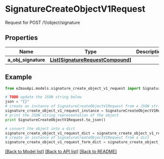 # SignatureCreateObjectV1Request

Request for POST /1/object/signature

## Properties
Name | Type | Description | Notes
------------ | ------------- | ------------- | -------------
**a_obj_signature** | [**List[SignatureRequestCompound]**](SignatureRequestCompound.md) |  | 

## Example

```python
from eZmaxApi.models.signature_create_object_v1_request import SignatureCreateObjectV1Request

# TODO update the JSON string below
json = "{}"
# create an instance of SignatureCreateObjectV1Request from a JSON string
signature_create_object_v1_request_instance = SignatureCreateObjectV1Request.from_json(json)
# print the JSON string representation of the object
print SignatureCreateObjectV1Request.to_json()

# convert the object into a dict
signature_create_object_v1_request_dict = signature_create_object_v1_request_instance.to_dict()
# create an instance of SignatureCreateObjectV1Request from a dict
signature_create_object_v1_request_form_dict = signature_create_object_v1_request.from_dict(signature_create_object_v1_request_dict)
```
[[Back to Model list]](../README.md#documentation-for-models) [[Back to API list]](../README.md#documentation-for-api-endpoints) [[Back to README]](../README.md)


